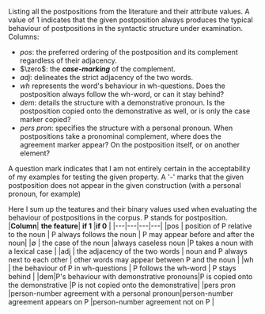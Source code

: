 Listing all the postpositions from the literature and their attribute values. 
A value of 1 indicates that the given postposition always produces the typical behaviour of postpositions in the syntactic structure under examination. 
Columns:
- *pos*: the preferred ordering of the postposition and its complement regardless of their adjacency. 
- $\zero$: the ***case-marking*** of the complement. 
- *adj*: delineates the strict adjacency of the two words. 
- *wh* represents the word's behaviour in wh-questions. Does the postposition always follow the wh-word, or can it stay behind? 
- *dem*: details the structure with a demonstrative pronoun. Is the postposition copied onto the demonstrative as well,
or is only the case marker copied? 
- *pers pron*: specifies the structure with a personal pronoun. When postpositions take a pronominal complement, where does the agreement marker appear? 
On the postposition itself, or on another element?

A question mark indicates that I am not entirely certain in the acceptability of my examples for testing the given property. 
A '-' marks that the given postposition does not appear in the given construction (with a personal pronoun, for example)


Here I sum up the teatures and their binary values used when evaluating the behaviour of postpositions in the corpus. 
P stands for postposition.
|**Column**| **the feature**| **if 1** |**if 0** |
|---|---|---|---|
|pos | position of P relative to the noun | P always follows the noun | P may appear before and after the noun|
|$\emptyset$  | the case of the noun |always caseless noun |P takes a noun with a lexical case | 
|adj  | the adjacency of the two words  | noun and P always next to each other  | other words may appear between P and the noun |
|wh  | the behaviour of P in wh-questions  | P follows the wh-word  | P stays behind |
|dem|P's behaviour with demonstrative pronouns|P is copied onto the demonstrative |P is not copied onto the demonstrative|
|pers pron |person-number agreement with a personal pronoun|person-number agreement appears on P |person-number agreement not on P |
